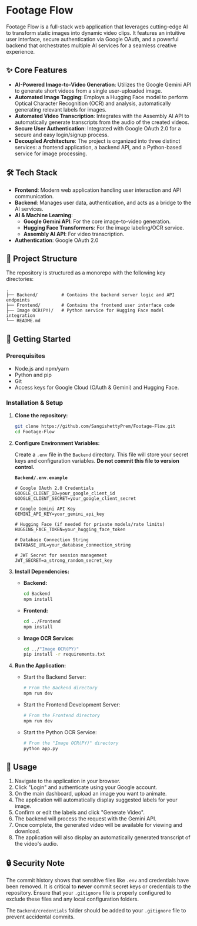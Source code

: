 # Footage Flow

Footage Flow is a full-stack web application that leverages cutting-edge AI to transform static images into dynamic video clips. It features an intuitive user interface, secure authentication via Google OAuth, and a powerful backend that orchestrates multiple AI services for a seamless creative experience.

## ✨ Core Features

-   **AI-Powered Image-to-Video Generation**: Utilizes the Google Gemini API to generate short videos from a single user-uploaded image.
-   **Automated Image Tagging**: Employs a Hugging Face model to perform Optical Character Recognition (OCR) and analysis, automatically generating relevant labels for images.
-   **Automated Video Transcription**: Integrates with the Assembly AI API to automatically generate transcripts from the audio of the created videos.
-   **Secure User Authentication**: Integrated with Google OAuth 2.0 for a secure and easy login/signup process.
-   **Decoupled Architecture**: The project is organized into three distinct services: a frontend application, a backend API, and a Python-based service for image processing.

## 🛠️ Tech Stack

-   **Frontend**: Modern web application handling user interaction and API communication.
-   **Backend**: Manages user data, authentication, and acts as a bridge to the AI services.
-   **AI & Machine Learning**:
    -   **Google Gemini API**: For the core image-to-video generation.
    -   **Hugging Face Transformers**: For the image labeling/OCR service.
    -   **Assembly AI API**: For video transcription.
-   **Authentication**: Google OAuth 2.0

## 📂 Project Structure

The repository is structured as a monorepo with the following key directories:

```
.
├── Backend/         # Contains the backend server logic and API endpoints
├── Frontend/        # Contains the frontend user interface code
├── Image OCR(PY)/   # Python service for Hugging Face model integration
└── README.md
```

## 🚀 Getting Started

### Prerequisites

-   Node.js and npm/yarn
-   Python and pip
-   Git
-   Access keys for Google Cloud (OAuth & Gemini) and Hugging Face.

### Installation & Setup

1.  **Clone the repository:**
    ```bash
    git clone https://github.com/SangishettyPrem/Footage-Flow.git
    cd Footage-Flow
    ```

2.  **Configure Environment Variables:**

    Create a `.env` file in the `Backend` directory. This file will store your secret keys and configuration variables. **Do not commit this file to version control.**

    **`Backend/.env.example`**
    ```env
    # Google OAuth 2.0 Credentials
    GOOGLE_CLIENT_ID=your_google_client_id
    GOOGLE_CLIENT_SECRET=your_google_client_secret

    # Google Gemini API Key
    GEMINI_API_KEY=your_gemini_api_key

    # Hugging Face (if needed for private models/rate limits)
    HUGGING_FACE_TOKEN=your_hugging_face_token

    # Database Connection String
    DATABASE_URL=your_database_connection_string

    # JWT Secret for session management
    JWT_SECRET=a_strong_random_secret_key
    ```

3.  **Install Dependencies:**

    -   **Backend:**
        ```bash
        cd Backend
        npm install
        ```
    -   **Frontend:**
        ```bash
        cd ../Frontend
        npm install
        ```
    -   **Image OCR Service:**
        ```bash
        cd ../"Image OCR(PY)"
        pip install -r requirements.txt
        ```

4.  **Run the Application:**

    -   Start the Backend Server:
        ```bash
        # From the Backend directory
        npm run dev
        ```
    -   Start the Frontend Development Server:
        ```bash
        # From the Frontend directory
        npm run dev
        ```
    -   Start the Python OCR Service:
        ```bash
        # From the "Image OCR(PY)" directory
        python app.py
        ```

## 📝 Usage

1.  Navigate to the application in your browser.
2.  Click "Login" and authenticate using your Google account.
3.  On the main dashboard, upload an image you want to animate.
4.  The application will automatically display suggested labels for your image.
5.  Confirm or edit the labels and click "Generate Video".
6.  The backend will process the request with the Gemini API.
7.  Once complete, the generated video will be available for viewing and download.
8.  The application will also display an automatically generated transcript of the video's audio.

## 🔒 Security Note

The commit history shows that sensitive files like `.env` and credentials have been removed. It is critical to **never** commit secret keys or credentials to the repository. Ensure that your `.gitignore` file is properly configured to exclude these files and any local configuration folders.

The `Backend/credentials` folder should be added to your `.gitignore` file to prevent accidental commits.
